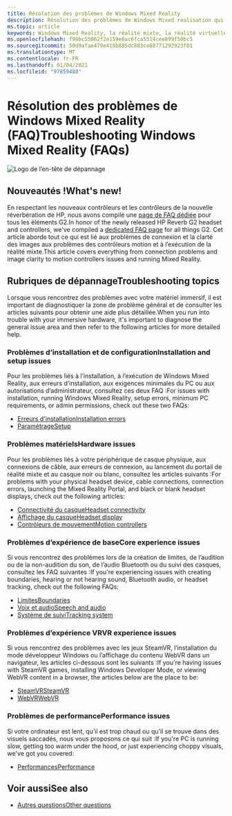 ```yaml
---
title: Résolution des problèmes de Windows Mixed Reality
description: Résolution des problèmes de Windows Mixed realisation qui va au-delà de notre documentation de support technique standard.
ms.topic: article
keywords: Windows Mixed Reality, la réalité mixte, la réalité virtuelle, VR, MR, dépannage, erreurs, aide, support
ms.openlocfilehash: f98bc55062f2e159e6ac6fca5514cee899f50bc5
ms.sourcegitcommit: 50d9afae479e418b885dc883ce88771292923f01
ms.translationtype: MT
ms.contentlocale: fr-FR
ms.lasthandoff: 01/04/2021
ms.locfileid: "97859488"
---
```

# <a name="troubleshooting-windows-mixed-reality-faqs"></a><span data-ttu-id="8d3e6-104">Résolution des problèmes de Windows Mixed Reality (FAQ)</span><span class="sxs-lookup"><span data-stu-id="8d3e6-104">Troubleshooting Windows Mixed Reality (FAQs)</span></span>

![Logo de l’en-tête de dépannage](images/1050px-Mixedrealityportal.png)

## <a name="whats-new"></a><span data-ttu-id="8d3e6-106">Nouveautés !</span><span class="sxs-lookup"><span data-stu-id="8d3e6-106">What's new!</span></span>

<span data-ttu-id="8d3e6-107">En respectant les nouveaux contrôleurs et les contrôleurs de la nouvelle réverbération de HP, nous avons compilé une [page de FAQ dédiée](reverbG2-faq.md) pour tous les éléments G2.</span><span class="sxs-lookup"><span data-stu-id="8d3e6-107">In honor of the newly released HP Reverb G2 headset and controllers, we've compiled a [dedicated FAQ page](reverbG2-faq.md) for all things G2.</span></span> <span data-ttu-id="8d3e6-108">Cet article aborde tout ce qui est lié aux problèmes de connexion et la clarté des images aux problèmes des contrôleurs motion et à l’exécution de la réalité mixte.</span><span class="sxs-lookup"><span data-stu-id="8d3e6-108">This article covers everything from connection problems and image clarity to motion controllers issues and running Mixed Reality.</span></span>

## <a name="troubleshooting-topics"></a><span data-ttu-id="8d3e6-109">Rubriques de dépannage</span><span class="sxs-lookup"><span data-stu-id="8d3e6-109">Troubleshooting topics</span></span>

<span data-ttu-id="8d3e6-110">Lorsque vous rencontrez des problèmes avec votre matériel immersif, il est important de diagnostiquer la zone de problème général et de consulter les articles suivants pour obtenir une aide plus détaillée.</span><span class="sxs-lookup"><span data-stu-id="8d3e6-110">When you run into trouble with your immersive hardware, it's important to diagnose the general issue area and then refer to the following articles for more detailed help.</span></span> 

### <a name="installation-and-setup-issues"></a><span data-ttu-id="8d3e6-111">Problèmes d’installation et de configuration</span><span class="sxs-lookup"><span data-stu-id="8d3e6-111">Installation and setup issues</span></span>

<span data-ttu-id="8d3e6-112">Pour les problèmes liés à l’installation, à l’exécution de Windows Mixed Reality, aux erreurs d’installation, aux exigences minimales du PC ou aux autorisations d’administrateur, consultez ces deux FAQ :</span><span class="sxs-lookup"><span data-stu-id="8d3e6-112">For issues with installation, running Windows Mixed Reality, setup errors, minimum PC requirements, or admin permissions, check out these two FAQs:</span></span>

- [<span data-ttu-id="8d3e6-113">Erreurs d'installation</span><span class="sxs-lookup"><span data-stu-id="8d3e6-113">Installation errors</span></span>](installation_errors.md)
- [<span data-ttu-id="8d3e6-114">Paramétrage</span><span class="sxs-lookup"><span data-stu-id="8d3e6-114">Setup</span></span>](wmr-setup-faq.md)

### <a name="hardware-issues"></a><span data-ttu-id="8d3e6-115">Problèmes matériels</span><span class="sxs-lookup"><span data-stu-id="8d3e6-115">Hardware issues</span></span>

<span data-ttu-id="8d3e6-116">Pour les problèmes liés à votre périphérique de casque physique, aux connexions de câble, aux erreurs de connexion, au lancement du portail de réalité mixte et au casque noir ou blanc, consultez les articles suivants :</span><span class="sxs-lookup"><span data-stu-id="8d3e6-116">For problems with your physical headset device, cable connections, connection errors, launching the Mixed Reality Portal, and black or blank headset displays, check out the following articles:</span></span>

- [<span data-ttu-id="8d3e6-117">Connectivité du casque</span><span class="sxs-lookup"><span data-stu-id="8d3e6-117">Headset connectivity</span></span>](headset-connectivity.md)
- [<span data-ttu-id="8d3e6-118">Affichage du casque</span><span class="sxs-lookup"><span data-stu-id="8d3e6-118">Headset display</span></span>](headset-display.md)
- [<span data-ttu-id="8d3e6-119">Contrôleurs de mouvement</span><span class="sxs-lookup"><span data-stu-id="8d3e6-119">Motion controllers</span></span>](motion-controller-problems.md)

### <a name="core-experience-issues"></a><span data-ttu-id="8d3e6-120">Problèmes d’expérience de base</span><span class="sxs-lookup"><span data-stu-id="8d3e6-120">Core experience issues</span></span>

<span data-ttu-id="8d3e6-121">Si vous rencontrez des problèmes lors de la création de limites, de l’audition ou de la non-audition du son, de l’audio Bluetooth ou du suivi des casques, consultez les FAQ suivantes :</span><span class="sxs-lookup"><span data-stu-id="8d3e6-121">If you're experiencing issues with creating boundaries, hearing or not hearing sound, Bluetooth audio, or headset tracking, check out the following FAQs:</span></span>

- [<span data-ttu-id="8d3e6-122">Limites</span><span class="sxs-lookup"><span data-stu-id="8d3e6-122">Boundaries</span></span>](boundary-questions.md)
- [<span data-ttu-id="8d3e6-123">Voix et audio</span><span class="sxs-lookup"><span data-stu-id="8d3e6-123">Speech and audio</span></span>](speech-and-audio.md)
- [<span data-ttu-id="8d3e6-124">Système de suivi</span><span class="sxs-lookup"><span data-stu-id="8d3e6-124">Tracking system</span></span>](tracking.md)

### <a name="vr-experience-issues"></a><span data-ttu-id="8d3e6-125">Problèmes d’expérience VR</span><span class="sxs-lookup"><span data-stu-id="8d3e6-125">VR experience issues</span></span>

<span data-ttu-id="8d3e6-126">Si vous rencontrez des problèmes avec les jeux SteamVR, l’installation du mode développeur Windows ou l’affichage du contenu WebVR dans un navigateur, les articles ci-dessous sont les suivants :</span><span class="sxs-lookup"><span data-stu-id="8d3e6-126">If you're having issues with SteamVR games, installing Windows Developer Mode, or viewing WebVR content in a browser, the articles below are the place to be:</span></span>

- [<span data-ttu-id="8d3e6-127">SteamVR</span><span class="sxs-lookup"><span data-stu-id="8d3e6-127">SteamVR</span></span>](steamvr-questions.md)
- [<span data-ttu-id="8d3e6-128">WebVR</span><span class="sxs-lookup"><span data-stu-id="8d3e6-128">WebVR</span></span>](webvr-questions.md)

### <a name="performance-issues"></a><span data-ttu-id="8d3e6-129">Problèmes de performance</span><span class="sxs-lookup"><span data-stu-id="8d3e6-129">Performance issues</span></span> 

<span data-ttu-id="8d3e6-130">Si votre ordinateur est lent, qu’il est trop chaud ou qu’il se trouve dans des visuels saccadés, nous vous proposons ce qui suit :</span><span class="sxs-lookup"><span data-stu-id="8d3e6-130">If you're PC is running slow, getting too warm under the hood, or just experiencing choppy visuals, we've got you covered:</span></span>

- [<span data-ttu-id="8d3e6-131">Performances</span><span class="sxs-lookup"><span data-stu-id="8d3e6-131">Performance</span></span>](performance-questions.md)

## <a name="see-also"></a><span data-ttu-id="8d3e6-132">Voir aussi</span><span class="sxs-lookup"><span data-stu-id="8d3e6-132">See also</span></span>
- [<span data-ttu-id="8d3e6-133">Autres questions</span><span class="sxs-lookup"><span data-stu-id="8d3e6-133">Other questions</span></span>](other-questions.md)
